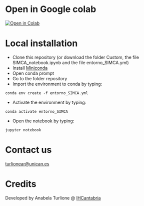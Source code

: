 # Open in Google colab
[![Open in Colab](https://colab.research.google.com/assets/colab-badge.svg)](https://colab.research.google.com/github/aturlione/SIMCA/blob/master/SIMCA_NOTEBOOK.ipynb)

# Local installation

- Clone this repository (or download the folder Custom, the file SIMCA_notebook.ipynb and the file entorno_SIMCA.yml)
- Install [Miniconda](https://docs.conda.io/en/main/miniconda.html)
- Open conda prompt
- Go to the folder repository
- Import the environment to conda by typing:
```
conda env create -f entorno_SIMCA.yml
```
- Activate the environment by typing:
```
conda activate entorno_SIMCA
```
- Open the notebook by typing: 
```
jupyter notebook
```
# Contact us
turlionear@unican.es

# Credits
Developed by Anabela Turlione @ [IHCantabria](https://github.com/IHCantabria)

